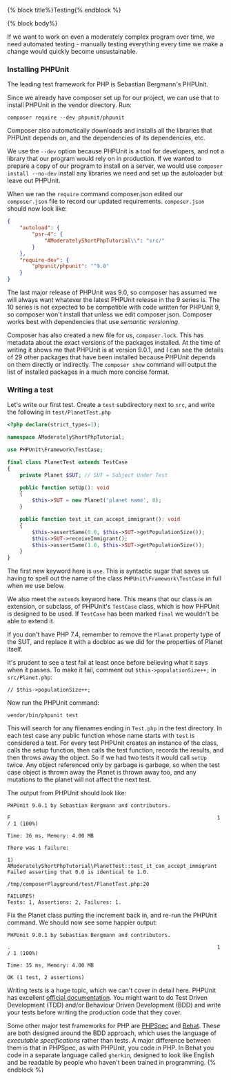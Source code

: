 {% block title%}Testing{% endblock %}

{% block body%}

If we want to work on even a moderately complex program over time, we need automated testing - manually testing
everything every time we make a change would quickly become unsustainable.

### Installing PHPUnit

The leading test framework for PHP is Sebastian Bergmann's PHPUnit.

Since we already have composer set up for our project, we can use that to install PHPUnit in the vendor directory. Run:

```
composer require --dev phpunit/phpunit
```

Composer also automatically downloads and installs all the libraries that PHPUnit depends on, and the dependencies of
its dependencies, etc.

We use the `--dev` option because PHPUnit is a tool for developers, and not a library that our program would rely on
in production. If we wanted to prepare a copy of our program to install on a server, we would use
`composer install --no-dev` install any libraries we need and set up the autoloader but leave out PHPUnit.

When we ran the `require` command composer.json edited our `composer.json` file to record our updated requirements.
`composer.json` should now look like:

```json
{
    "autoload": {
        "psr-4": {
            "AModeratelyShortPhpTutorial\\": "src/"
        }
    },
    "require-dev": {
        "phpunit/phpunit": "^9.0"
    }
}
```

The last major release of PHPUnit was 9.0, so composer has assumed we will always want whatever the latest PHPUnit
release in the 9 series is. The 10 series is not expected to be compatible with code written for PHPUnit 9, so composer
won't install that unless we edit composer json. Composer works best with dependencies that use *semantic versioning*.

Composer has also created a new file for us, `composer.lock`. This has metadata about the exact versions of the packages
installed. At the time of writing it shows me that PHPUnit is at version 9.0.1, and I can see the details of 29 other
packages that have been installed because PHPUnit depends on them directly or indirectly. The `composer show` command
will output the list of installed packages in a much more concise format.

### Writing a test

Let's write our first test. Create a `test` subdirectory next to `src`, and write the following in `test/PlanetTest.php`

```php
<?php declare(strict_types=1);

namespace AModeratelyShortPhpTutorial;

use PHPUnit\Framework\TestCase;

final class PlanetTest extends TestCase
{
    private Planet $SUT; // SUT = Subject Under Test

    public function setUp(): void
    {
        $this->SUT = new Planet('planet name', 0);
    }

    public function test_it_can_accept_immigrant(): void
    {
        $this->assertSame(0.0, $this->SUT->getPopulationSize());
        $this->SUT->receiveImmigrant();
        $this->assertSame(1.0, $this->SUT->getPopulationSize());
    }
}
```

The first new keyword here is `use`. This is syntactic sugar that saves us having to spell out the name of the class
`PHPUnit\Framework\TestCase` in full when we use below.

We also meet the `extends` keyword here. This means that our class is an extension, or subclass, of PHPUnit's `TestCase`
class, which is how PHPUnit is designed to be used. If `TestCase` has been marked `final` we wouldn't be able to extend
it.

If you don't have PHP 7.4, remember to remove the `Planet` property type of the SUT, and replace it with a docbloc as we
did for the properties of Planet itself.

It's prudent to see a test fail at least once before believing what it says when it passes. To make it fail, comment out
`$this->populationSize++;` in `src/Planet.php`:

`// $this->populationSize++;`

Now run the PHPUnit command:

```shell script
vendor/bin/phpunit test
```

This will search for any filenames ending in `Test.php` in the test directory. In each test case any public function
whose name starts with `test` is considered a test. For every test PHPUnit creates an instance of the class, calls the
setup function, then calls the test function, records the results, and then throws away the object. So if we had two
tests it would call `setUp` twice. Any object referenced only by garbage is garbage, so when the test case
object is thrown away the Planet is thrown away too, and any mutations to the planet will not affect the next test.

The output from PHPUnit should look like:

```text
PHPUnit 9.0.1 by Sebastian Bergmann and contributors.

F                                                                   1 / 1 (100%)

Time: 36 ms, Memory: 4.00 MB

There was 1 failure:

1) AModeratelyShortPhpTutorial\PlanetTest::test_it_can_accept_immigrant
Failed asserting that 0.0 is identical to 1.0.

/tmp/composerPlayground/test/PlanetTest.php:20

FAILURES!
Tests: 1, Assertions: 2, Failures: 1.
```

Fix the Planet class putting the increment back in, and re-run the PHPUnit command. We should now see some happier
output:

```text
PHPUnit 9.0.1 by Sebastian Bergmann and contributors.

.                                                                   1 / 1 (100%)

Time: 35 ms, Memory: 4.00 MB

OK (1 test, 2 assertions)
```

Writing tests is a huge topic, which we can't cover in detail here. PHPUnit has excellent
[official documentation](https://phpunit.readthedocs.io/en/9.0/index.html). You might want to do
Test Driven Development (TDD) and/or Behaviour Driven Development (BDD) and write your tests before writing the
production code that they cover.

Some other major test frameworks for PHP are [PHPSpec](http://www.phpspec.net/en/stable/) and
[Behat](https://docs.behat.org/en/latest/). These are both designed around the BDD approach, which
uses the language of *executable specifications* rather than tests. A major difference between them is that in PHPSpec,
as with PHPUnit, you code in PHP. In Behat you code in a separate language called `gherkin`, designed to look like English
and be readable by people who haven't been trained in programming.
{% endblock %}